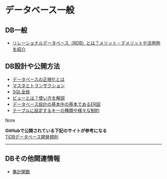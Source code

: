 # データベース一般

## DB一般

- [リレーショナルデータベース（RDB）とは？メリット・デメリットや活用例を紹介](https://blog.trocco.io/glossary/relational-database)

## DB設計や公開方法

- [データベースの正規化とは](https://products.sint.co.jp/topsic/blog/database-normalization)
- [マスタとトランザクション](https://japan.zdnet.com/article/20412213/)
- [SQL全般](https://techis.jp/guide/sql/sql_default)
- [ビューとは？使い方を解説](https://products.sint.co.jp/siob/blog/view)
- [データベース設計の基本中の基本であるER図](https://idealump.com/service/lab/271)
- [テーブルに設定するキーの種類や様々な制約](https://kaya-soft.com/sqlserver2008-toranomaki/beginner/constraint/)

> [!NOTE]
> **GitHubで公開されている下記のサイトが参考になる**  
> [TiDBデータベース開発規則](https://github.com/it2911/tidb_database_develop_manual/tree/main?tab=readme-ov-file)

---

## DBその他関連情報

- [集計関数](https://learn.microsoft.com/ja-jp/sql/t-sql/functions/aggregate-functions-transact-sql?view=sql-server-ver15)
